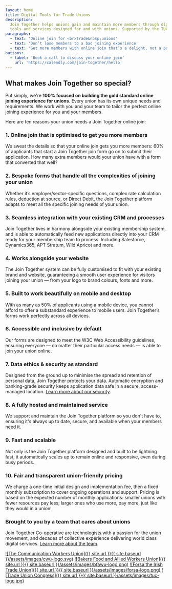```yaml
---
layout: home
title: Digital Tools for Trade Unions
description:
  Join Together helps unions gain and maintain more members through digital
  tools and services designed for and with unions. Supported by the TUC.
paragraphs:
  - text: 'Online join for <br>trade&nbsp;unions'
  - text: 'Don’t lose members to a bad joining experience'
  - text: 'Get more members with online join that’s a delight, not a pain'
buttons:
  - label: 'Book a call to discuss your online join'
    url: 'https://calendly.com/join-together/hello'
---
```


## What makes Join Together so special?

Put simply, we're **100% focused on building the gold standard online joining experience for unions**. Every union has its own unique needs and requirements. We work with you and your team to tailor the perfect online joining experience for you and your members.

Here are ten reasons your union needs a Join Together online join:

### 1. Online join that is optimised to get you more members

We sweat the details so that your online join gets you more members: 60% of applicants that start a Join Together join form go on to submit their application. How many extra members would your union have with a form that converted that well?

### 2. Bespoke forms that handle all the complexities of joining your union

Whether it’s employer/sector-specific questions, complex rate calculation rules, deduction at source, or Direct Debit, the Join Together platform adapts to meet all the specific joining needs of your union.

### 3. Seamless integration with your existing CRM and processes

Join Together lives in harmony alongside your existing membership system, and is able to automatically feed new applications directly into your CRM ready for your membership team to process. Including Salesforce, Dynamics365, APT Stratum, Wild Apricot and more.

### 4. Works alongside your website

The Join Together system can be fully customised to fit with your existing brand and website, guaranteeing a smooth user experience for visitors joining your union — from your logo to brand colours, fonts and more.

### 5. Built to work beautifully on mobile and desktop

With as many as 50% of applicants using a mobile device, you cannot afford to offer a substandard experience to mobile users. Join Together’s forms work perfectly across all devices.

### 6. Accessible and inclusive by default

Our forms are designed to meet the W3C Web Accessibility guidelines, ensuring everyone — no matter their particular access needs — is able to join your union online.

### 7. Data ethics & security as standard

Designed from the ground up to minimise the spread and retention of personal data, Join Together protects your data. Automatic encryption and banking-grade security keeps application data safe in a secure, access-managed location. [Learn more about our security](/information-security).

### 8. A fully hosted and maintained service

We support and maintain the Join Together platform so you don't have to, ensuring it's always up to date, secure, and available when your members need it.

### 9. Fast and scalable

Not only is the Join Together platform designed and built to be lightning fast, it automatically scales up to remain online and responsive, even during busy periods.

### 10. Fair and transparent union-friendly pricing

We charge a one-time initial design and implementation fee, then a fixed monthly subscription to cover ongoing operations and support. Pricing is based on the expected number of monthly applications: smaller unions with fewer resources pay less; larger ones who use more, pay more, just like they would in a union!

### Brought to you by a team that cares about unions

Join Together Co-operative are technologists with a passion for the union movement, and decades of collective experience delivering world class digital services.
[Learn more about the team](/team).

[![The Communication Workers Union]({{ site.url }}{{ site.baseurl }}/assets/images/cwu-logo.svg)](https://join.cwu.org)
[![Bakers Food and Allied Workers Union]({{ site.url }}{{ site.baseurl }}/assets/images/bfawu-logo.png)](https://join.bfawu.org)
[![Forsa the Irish Trade Union]({{ site.url }}{{ site.baseurl }}/assets/images/forsa-logo.png)](https://www.forsa.ie)
[![Trade Union Congress]({{ site.url }}{{ site.baseurl }}/assets/images/tuc-logo.jpg)](https://www.tuc.org.uk)
